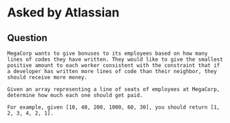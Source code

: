 # Asked by Atlassian

## Question

`MegaCorp wants to give bonuses to its employees based on how many lines of codes they have written. They would like to give the smallest positive amount to each worker consistent with the constraint that if a developer has written more lines of code than their neighbor, they should receive more money.`

`Given an array representing a line of seats of employees at MegaCorp, determine how much each one should get paid.`

`For example, given [10, 40, 200, 1000, 60, 30], you should return [1, 2, 3, 4, 2, 1].`

